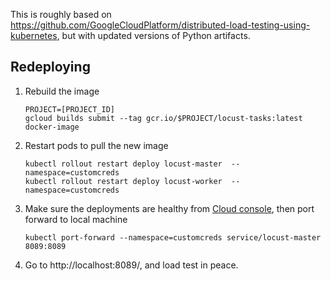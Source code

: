This is roughly based on https://github.com/GoogleCloudPlatform/distributed-load-testing-using-kubernetes, but with updated versions of Python artifacts.


## Redeploying

1. Rebuild the image

    ````
    PROJECT=[PROJECT_ID]
    gcloud builds submit --tag gcr.io/$PROJECT/locust-tasks:latest docker-image
    ````

2. Restart pods to pull the new image
    ````
    kubectl rollout restart deploy locust-master  --namespace=customcreds
    kubectl rollout restart deploy locust-worker  --namespace=customcreds

    ````
   
   
3. Make sure the deployments are healthy from [Cloud console](https://console.cloud.google.com/kubernetes/workload), then port forward to local machine
   ````
   kubectl port-forward --namespace=customcreds service/locust-master 8089:8089
   ````
   
4. Go to http://localhost:8089/, and load test in peace.